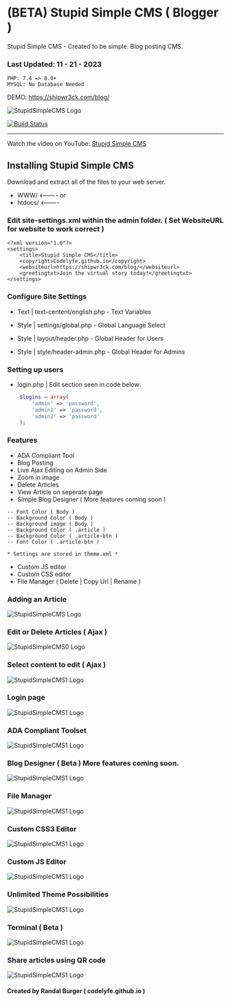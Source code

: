 # (BETA) Stupid Simple CMS ( Blogger )
 Stupid Simple CMS - Created to be simple. Blog posting CMS.

### Last Updated: 11 - 21 - 2023

```
PHP: 7.4 => 8.0+
MYSQL: No Database Needed
```

 DEMO: https://shipwr3ck.com/blog/

![StupidSimpleCMS Logo](https://i.ibb.co/HpKWcSK/Screenshot-11-12-2023-20-34-08.png)

[![Build Status](https://travis-ci.org/joemccann/dillinger.svg?branch=master)](https://github.com/codelyfe/Stupid-Simple-CMS)


   ----------

Watch the video on YouTube: [Stupid Simple CMS](https://youtu.be/GXIfVdy0rN0)   


## Installing Stupid Simple CMS
Download and extract all of the files to your web server.

- WWW/ <---- or 
- htdocs/ <----


### Edit site-settings.xml within the admin folder. ( Set WebsiteURL for website to work correct )

```
<?xml version="1.0"?>
<settings>
    <title>Stupid Simple CMS</title>
    <copyright>Codelyfe.github.io</copyright>
    <websiteurl>https://shipwr3ck.com/blog/</websiteurl>
    <greetingtxt>Join the virtual story today!</greetingtxt>
</settings>

```


### Configure Site Settings

- Text | text-centent/english.php - Text Variables

- Style | settings/global.php - Global Language Select

- Style | layout/header.php - Global Header for Users

- Style | style/header-admin.php - Global Header for Admins

### Setting up users

- login.php | Edit section seen in code below:

```php
    $logins = array(
        'admin' => 'password',
        'admin1' => 'password',
        'admin2' => 'password'
    );
```
### Features

- ADA Compliant Tool
- Blog Posting
- Live Ajax Editing on Admin Side
- Zoom in image
- Delete Articles
- View Article on seperate page
- Simple Blog Designer ( More features coming soon )
```
-- Font Color ( Body )
-- Background Color ( Body )
-- Background image ( Body )
-- Background Color ( .article ) 
-- Background Color ( .article-btn ) 
-- Font Color ( .article-btn ) 

* Settings are stored in theme.xml *
```
- Custom JS editor
- Custom CSS editor
- File Manager ( Delete | Copy Url | Rename )

### Adding an Article
![StupidSimpleCMS Logo](https://i.ibb.co/nrLx0P4/Screenshot-11-18-2023-18-30-13.png)

### Edit or Delete Articles ( Ajax )
![StupidSimpleCMS0 Logo](https://i.ibb.co/CsHSjJh/Screenshot-11-12-2023-20-39-47.png)

### Select content to edit ( Ajax )
![StupidSimpleCMS1 Logo](https://i.ibb.co/TvmwJZW/Screenshot-11-12-2023-20-41-17.png)

### Login page
![StupidSimpleCMS1 Logo](https://i.ibb.co/fdv52JC/Screenshot-11-12-2023-20-43-03.png)

### ADA Compliant Toolset
![StupidSimpleCMS1 Logo](https://i.ibb.co/fFfx8yP/Screenshot-11-12-2023-20-56-26.png)

### Blog Designer ( Beta ) More features coming soon.
![StupidSimpleCMS1 Logo](https://i.ibb.co/VvrVjHZ/Screenshot-11-17-2023-17-59-41.png)

### File Manager
![StupidSimpleCMS1 Logo](https://i.ibb.co/pb9QsX0/Screenshot-11-18-2023-18-34-21.png)

### Custom CSS3 Editor
![StupidSimpleCMS1 Logo](https://i.ibb.co/BZmW4Rb/Screenshot-11-18-2023-18-32-01.png)

### Custom JS Editor
![StupidSimpleCMS1 Logo](https://i.ibb.co/F7KsRVk/Screenshot-11-18-2023-18-35-15.png)

### Unlimited Theme Possibilities
![StupidSimpleCMS1 Logo](https://i.ibb.co/NndgSMZ/Screenshot-11-18-2023-18-37-53.png)

### Terminal ( Beta )
![StupidSimpleCMS1 Logo](https://i.ibb.co/BBgLDgw/Screenshot-11-18-2023-21-50-19.png)

### Share articles using QR code
![StupidSimpleCMS1 Logo](https://i.ibb.co/Lr5GqdZ/Screenshot-11-21-2023-20-07-42.png)


#### Created by Randal Burger ( codelyfe.github.io )